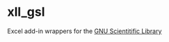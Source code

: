 # xll_gsl

Excel add-in wrappers for the [GNU Scientitific Library](https://www.gnu.org/software/gsl/)
